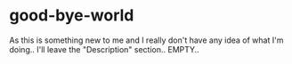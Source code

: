 # good-bye-world

As this is something new to me and I really don't have any idea of what I'm doing.. I'll leave the "Description" section.. EMPTY..


